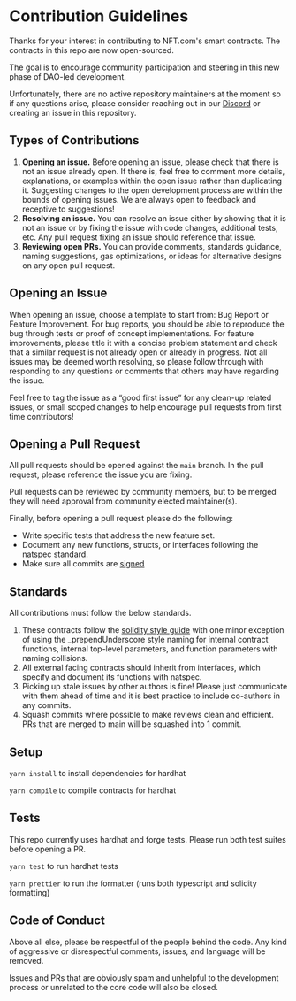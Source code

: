 # Contribution Guidelines

Thanks for your interest in contributing to NFT.com's smart contracts. The contracts in this repo are now open-sourced.

The goal is to encourage community participation and steering in this new phase of DAO-led development.

Unfortunately, there are no active repository maintainers at the moment so if any questions arise, please consider reaching out in our [Discord](https://nft.com/discord) or creating an issue in this repository.

## Types of Contributions
1. **Opening an issue.** Before opening an issue, please check that there is not an issue already open. If there is, feel free to comment more details, explanations, or examples within the open issue rather than duplicating it. Suggesting changes to the open development process are within the bounds of opening issues. We are always open to feedback and receptive to suggestions!
2. **Resolving an issue.** You can resolve an issue either by showing that it is not an issue or by fixing the issue with code changes, additional tests, etc. Any pull request fixing an issue should reference that issue.
3. **Reviewing open PRs.** You can provide comments, standards guidance, naming suggestions, gas optimizations, or ideas for alternative designs on any open pull request.

## Opening an Issue
When opening an issue, choose a template to start from: Bug Report or Feature Improvement. For bug reports, you should be able to reproduce the bug through tests or proof of concept implementations. For feature improvements, please title it with a concise problem statement and check that a similar request is not already open or already in progress. Not all issues may be deemed worth resolving, so please follow through with responding to any questions or comments that others may have regarding the issue.

Feel free to tag the issue as a “good first issue” for any clean-up related issues, or small scoped changes to help encourage pull requests from first time contributors!

## Opening a Pull Request

All pull requests should be opened against the `main` branch.  In the pull request, please reference the issue you are fixing.

Pull requests can be reviewed by community members, but to be merged they will need approval from community elected maintainer(s).

Finally, before opening a pull request please do the following:

- Write specific tests that address the new feature set.
- Document any new functions, structs, or interfaces following the natspec standard.
- Make sure all commits are [signed](https://docs.github.com/en/authentication/managing-commit-signature-verification/about-commit-signature-verification) 

## Standards

All contributions must follow the below standards.

1. These contracts follow the [solidity style guide](https://docs.soliditylang.org/en/v0.8.17/style-guide.html) with one minor exception of using the _prependUnderscore style naming for internal contract functions, internal top-level parameters, and function parameters with naming collisions.
2. All external facing contracts should inherit from interfaces, which specify and document its functions with natspec.
3. Picking up stale issues by other authors is fine! Please just communicate with them ahead of time and it is best practice to include co-authors in any commits.
4. Squash commits where possible to make reviews clean and efficient. PRs that are merged to main will be squashed into 1 commit.

## Setup

`yarn install` to install dependencies for hardhat

`yarn compile` to compile contracts for hardhat

## Tests

This repo currently uses hardhat and forge tests. Please run both test suites before opening a PR.

`yarn test` to run hardhat tests

`yarn prettier` to run the formatter (runs both typescript and solidity formatting)

## Code of Conduct

Above all else, please be respectful of the people behind the code. Any kind of aggressive or disrespectful comments, issues, and language will be removed.

Issues and PRs that are obviously spam and unhelpful to the development process or unrelated to the core code will also be closed.
